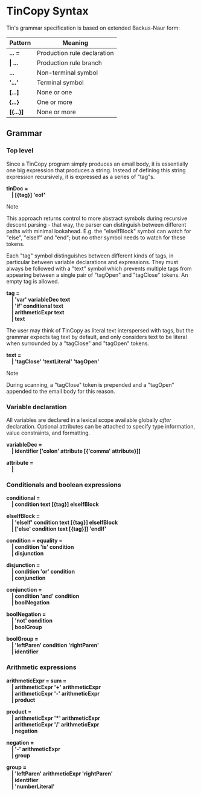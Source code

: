 # TinCopy Syntax

<!--
    Rocky, Erin, Auren, Amira, Suko, Ben, Joanna
    Portland Tech Calendar
-->

Tin's grammar specification is based on extended Backus-Naur form:

| Pattern | Meaning |
| ------- | ------- |
| **... =** | Production rule declaration |
| **&#124; ...** | Production rule branch |
| **...** | Non-terminal symbol |
| **'...'** | Terminal symbol |
| **\[...\]** | None or one |
| **\{...\}** | One or more |
| **\[\{...\}\]** | None or more |

<!-- 
    Changes to the grammar should be reflected in...
        the builder function for each `SyntaxTree` subtype,
        the recursion in each `PiecewiseVisitor` subclass, and
        the arbitraries that are structured by the syntax.
-->
## Grammar

### Top level
Since a TinCopy program simply produces an email body, it is essentially one 
big expression that produces a string. Instead of defining this string 
expression recursively, it is expressed as a series of "tag"s.

**tinDoc =\
&emsp;&#124; \[\{tag\}\] 'eof'**

> [!Note] 
> This approach returns control to more abstract symbols during recursive 
descent parsing - that way, the parser can distinguish between different paths 
with minimal lookahead. E.g. the "elseIfBlock" symbol can watch for "else", 
"elseIf" and "end"; but no other symbol needs to watch for these tokens.

Each "tag" symbol distinguishes between different kinds of tags, in particular
between variable declarations and expressions. They must always be followed 
with a "text" symbol which prevents multiple tags from appearing between a 
single pair of "tagOpen" and "tagClose" tokens. An empty tag is allowed.

**tag =\
&emsp;&#124; 'var' variableDec text\
&emsp;&#124; 'if' conditional text\
&emsp;&#124; arithmeticExpr text\
&emsp;&#124; text**

The user may think of TinCopy as literal text interspersed with tags, but the grammar expects tag text by default, and only considers text to be literal when surrounded by a "tagClose" and "tagOpen" tokens.

**text =\
&emsp;&#124; 'tagClose' 'textLiteral' 'tagOpen'**

> [!Note]
> During scanning, a "tagClose" token is prepended and a "tagOpen" appended to the email body for this reason.

### Variable declaration

All variables are declared in a lexical scope available globally *after* 
declaration. Optional attributes can be attached to specify type information,
value constraints, and formatting.

**variableDec =\
&emsp;&#124; identifier \['colon' attribute \[\{'comma' attribute\}\]\]**

**attribute =\
&emsp;&#124;**

### Conditionals and boolean expressions

**conditional =\
&emsp;&#124; condition text \[\{tag\}\] elseIfBlock**

**elseIfBlock =\
&emsp;&#124; 'elseIf' condition text \[\{tag\}\] elseIfBlock\
&emsp;&#124; \['else' condition text \[\{tag\}\]\] 'endIf'**

**condition = equality =\
&emsp;&#124; condition 'is' condition\
&emsp;&#124; disjunction**

**disjunction =\
&emsp;&#124; condition 'or' condition\
&emsp;&#124; conjunction**

**conjunction =\
&emsp;&#124; condition 'and' condition\
&emsp;&#124; boolNegation**

**boolNegation =\
&emsp;&#124; 'not' condition\
&emsp;&#124; boolGroup**

**boolGroup =\
&emsp;&#124; 'leftParen' condition 'rightParen'\
&emsp;&#124; identifier**

### Arithmetic expressions

**arithmeticExpr = sum =\
&emsp;&#124; arithmeticExpr '+' arithmeticExpr\
&emsp;&#124; arithmeticExpr '-' arithmeticExpr\
&emsp;&#124; product**

**product =\
&emsp;&#124; arithmeticExpr '*' arithmeticExpr\
&emsp;&#124; arithmeticExpr '/' arithmeticExpr\
&emsp;&#124; negation**

**negation =\
&emsp;&#124; '-' arithmeticExpr\
&emsp;&#124; group**

**group =\
&emsp;&#124; 'leftParen' arithmeticExpr 'rightParen'\
&emsp;&#124; identifier\
&emsp;&#124; 'numberLiteral'**
